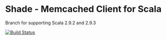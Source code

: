 # Shade - Memcached Client for Scala

Branch for supporting Scala 2.9.2 and 2.9.3

[![Build Status](https://travis-ci.org/bionicspirit/shade.png?branch=scala-2.9)](https://travis-ci.org/bionicspirit/shade)
